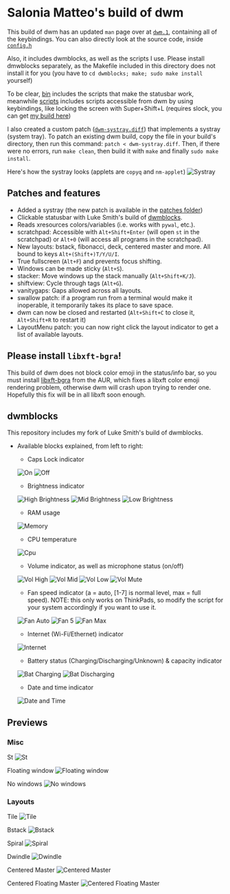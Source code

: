 # Salonia Matteo's build of dwm

This build of dwm has an updated `man` page over at [`dwm.1`](https://github.com/saloniamatteo/dwm/blob/master/dwm.1), containing all of the keybindings. You can also directly look at the source code, inside [`config.h`](https://github.com/saloniamatteo/dwm/blob/master/config.h)

Also, it includes dwmblocks, as well as the scripts I use. Please install dmwblocks separately, as the Makefile included in this directory does not install it for you (you have to `cd dwmblocks; make; sudo make install` yourself)

To be clear, [bin](https://github.com/saloniamatteo/dwm/tree/master/dwmblocks/bin) includes the scripts that make the statusbar work, meanwhile [scripts](https://github.com/saloniamatteo/dwm/tree/master/scripts) includes scripts accessible from dwm by using keybindings, like locking the screen with Super+Shift+L (requires slock, you can get [my build here](https://github.com/saloniamatteo/dotfiles/tree/master/slock))

I also created a custom patch ([`dwm-systray.diff`](https://github.com/saloniamatteo/dwm/blob/master/patches/dwm-systray.diff)) that implements a systray (system tray). To patch an existing dwm build, copy the file in your build's directory, then run this command: `patch < dwm-systray.diff`. Then, if there were no errors, run `make clean`, then build it with `make` and finally `sudo make install`.

Here's how the systray looks (applets are `copyq` and `nm-applet`)
![Systray](https://raw.githubusercontent.com/saloniamatteo/dwm/master/Previews/systray.png)

## Patches and features

- Added a systray (the new patch is available in the [patches folder](https://github.com/saloniamatteo/dwm/tree/master/patches))
- Clickable statusbar with Luke Smith's build of [dwmblocks](https://github.com/lukesmithxyz/dwmblocks).
- Reads xresources colors/variables (i.e. works with `pywal`, etc.).
- scratchpad: Accessible with `Alt+Shift+Enter` (will open `st` in the scratchpad) or `Alt+0` (will access all programs in the scratchpad).
- New layouts: bstack, fibonacci, deck, centered master and more. All bound to keys `Alt+(Shift+)T/Y/U/I`.
- True fullscreen (`Alt+F`) and prevents focus shifting.
- Windows can be made sticky (`Alt+S`).
- stacker: Move windows up the stack manually (`Alt+Shift+K/J`).
- shiftview: Cycle through tags (`Alt+G`).
- vanitygaps: Gaps allowed across all layouts.
- swallow patch: if a program run from a terminal would make it inoperable, it temporarily takes its place to save space.
- dwm can now be closed and restarted (`Alt+Shift+C` to close it, `Alt+Shift+R` to restart it)
- LayoutMenu patch: you can now right click the layout indicator to get a list of available layouts.

## Please install `libxft-bgra`!

This build of dwm does not block color emoji in the status/info bar, so you must install [libxft-bgra](https://aur.archlinux.org/packages/libxft-bgra/) from the AUR, which fixes a libxft color emoji rendering problem, otherwise dwm will crash upon trying to render one. Hopefully this fix will be in all libxft soon enough.

## dwmblocks

This repository includes my fork of Luke Smith's build of dwmblocks.

+ Available blocks explained, from left to right:
	- Caps Lock indicator

	![On](https://raw.githubusercontent.com/saloniamatteo/dwm/master/Previews/blocks-capslock-on.png) ![Off](https://raw.githubusercontent.com/saloniamatteo/dwm/master/Previews/blocks-capslock-off.png)

	- Brightness indicator

	![High Brightness](https://raw.githubusercontent.com/saloniamatteo/dwm/master/Previews/blocks-brightness-high.png) ![Mid Brightness](https://raw.githubusercontent.com/saloniamatteo/dwm/master/Previews/blocks-brightness-mid.png) ![Low Brightness](https://raw.githubusercontent.com/saloniamatteo/dwm/master/Previews/blocks-brightness-low.png)

	- RAM usage

	![Memory](https://raw.githubusercontent.com/saloniamatteo/dwm/master/Previews/blocks-memory.png)

	- CPU temperature

	![Cpu](https://raw.githubusercontent.com/saloniamatteo/dwm/master/Previews/blocks-cpu.png)

	- Volume indicator, as well as microphone status (on/off)

	![Vol High](https://raw.githubusercontent.com/saloniamatteo/dwm/master/Previews/blocks-vol-high.png) ![Vol Mid](https://raw.githubusercontent.com/saloniamatteo/dwm/master/Previews/blocks-vol-mid.png) ![Vol Low](https://raw.githubusercontent.com/saloniamatteo/dwm/master/Previews/blocks-vol-low.png) ![Vol Mute](https://raw.githubusercontent.com/saloniamatteo/dwm/master/Previews/blocks-vol-mute.png)

	- Fan speed indicator (a = auto, [1-7] is normal level, max = full speed). NOTE: this only works on ThinkPads, so modify the script for your system accordingly if you want to use it.

	![Fan Auto](https://raw.githubusercontent.com/saloniamatteo/dwm/master/Previews/blocks-fan-auto.png) ![Fan 5](https://raw.githubusercontent.com/saloniamatteo/dwm/master/Previews/blocks-fan-5.png) ![Fan Max](https://raw.githubusercontent.com/saloniamatteo/dwm/master/Previews/blocks-fan-max.png)

	- Internet (Wi-Fi/Ethernet) indicator

	![Internet](https://raw.githubusercontent.com/saloniamatteo/dwm/master/Previews/blocks-internet.png)

	- Battery status (Charging/Discharging/Unknown) & capacity indicator

	![Bat Charging](https://raw.githubusercontent.com/saloniamatteo/dwm/master/Previews/blocks-bat-charging.png) ![Bat Discharging](https://raw.githubusercontent.com/saloniamatteo/dwm/master/Previews/blocks-bat-discharging.png)

	- Date and time indicator

	![Date and Time](https://raw.githubusercontent.com/saloniamatteo/dwm/master/Previews/blocks-datetime.png)

## Previews

### Misc

St
![St](https://raw.githubusercontent.com/saloniamatteo/dwm/master/Previews/preview-st.png)

Floating window
![Floating window](https://raw.githubusercontent.com/saloniamatteo/dwm/master/Previews/preview-floating-win.png)

No windows
![No windows](https://raw.githubusercontent.com/saloniamatteo/dwm/master/Previews/preview-nowin.png)

### Layouts

Tile
![Tile](https://raw.githubusercontent.com/saloniamatteo/dwm/master/Previews/layouts-tile.png)

Bstack
![Bstack](https://raw.githubusercontent.com/saloniamatteo/dwm/master/Previews/layouts-bstack.png)

Spiral
![Spiral](https://raw.githubusercontent.com/saloniamatteo/dwm/master/Previews/layouts-spiral.png)

Dwindle
![Dwindle](https://raw.githubusercontent.com/saloniamatteo/dwm/master/Previews/layouts-dwindle.png)

Centered Master
![Centered Master](https://raw.githubusercontent.com/saloniamatteo/dwm/master/Previews/layouts-centeredmaster.png)

Centered Floating Master
![Centered Floating Master](https://raw.githubusercontent.com/saloniamatteo/dwm/master/Previews/layouts-centeredfloatingmaster.png)
